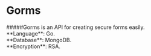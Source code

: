 <h1>Gorms</h1>
#####Gorms is an API for creating secure forms easily.<br>
**Language**: Go.<br>
**Database**: MongoDB.<br>
**Encryption**: RSA.<br>
